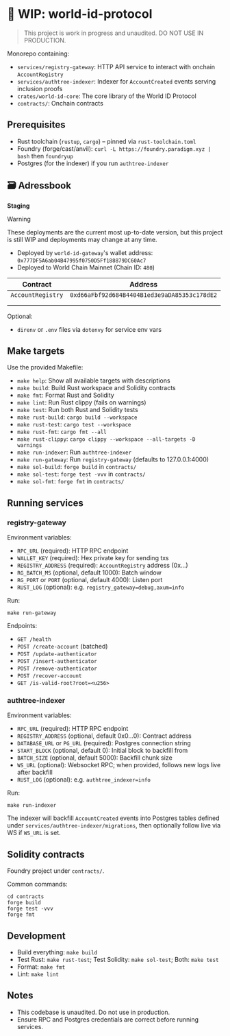 # 🚧 WIP: world-id-protocol

> This project is work in progress and unaudited. DO NOT USE IN PRODUCTION.

Monorepo containing:

- `services/registry-gateway`: HTTP API service to interact with onchain `AccountRegistry`
- `services/authtree-indexer`: Indexer for `AccountCreated` events serving inclusion proofs
- `crates/world-id-core`: The core library of the World ID Protocol
- `contracts/`: Onchain contracts

## Prerequisites

- Rust toolchain (`rustup`, `cargo`) – pinned via `rust-toolchain.toml`
- Foundry (forge/cast/anvil): `curl -L https://foundry.paradigm.xyz | bash` then `foundryup`
- Postgres (for the indexer) if you run `authtree-indexer`

## 🗃️ Adressbook

**Staging**

> [!WARNING]  
> These deployments are the current most up-to-date version, but this project is still WIP and deployments may change at any time.

- Deployed by `world-id-gateway`'s wallet address: `0x777DF5A6ab04B47995f0750D5Ff188879DC60Ac7`
- Deployed to World Chain Mainnet (Chain ID: `480`)

| Contract          | Address                                      |
| ----------------- | -------------------------------------------- |
| `AccountRegistry` | `0xd66aFbf92d684B4404B1ed3e9aDA85353c178dE2` |
|                   |                                              |
|                   |                                              |

Optional:

- `direnv` or `.env` files via `dotenvy` for service env vars

## Make targets

Use the provided Makefile:

- `make help`: Show all available targets with descriptions
- `make build`: Build Rust workspace and Solidity contracts
- `make fmt`: Format Rust and Solidity
- `make lint`: Run Rust clippy (fails on warnings)
- `make test`: Run both Rust and Solidity tests
- `make rust-build`: `cargo build --workspace`
- `make rust-test`: `cargo test --workspace`
- `make rust-fmt`: `cargo fmt --all`
- `make rust-clippy`: `cargo clippy --workspace --all-targets -D warnings`
- `make run-indexer`: Run `authtree-indexer`
- `make run-gateway`: Run `registry-gateway` (defaults to 127.0.0.1:4000)
- `make sol-build`: `forge build` in `contracts/`
- `make sol-test`: `forge test -vvv` in `contracts/`
- `make sol-fmt`: `forge fmt` in `contracts/`

## Running services

### registry-gateway

Environment variables:

- `RPC_URL` (required): HTTP RPC endpoint
- `WALLET_KEY` (required): Hex private key for sending txs
- `REGISTRY_ADDRESS` (required): `AccountRegistry` address (0x…)
- `RG_BATCH_MS` (optional, default 1000): Batch window
- `RG_PORT` or `PORT` (optional, default 4000): Listen port
- `RUST_LOG` (optional): e.g. `registry_gateway=debug,axum=info`

Run:

```
make run-gateway
```

Endpoints:

- `GET /health`
- `POST /create-account` (batched)
- `POST /update-authenticator`
- `POST /insert-authenticator`
- `POST /remove-authenticator`
- `POST /recover-account`
- `GET /is-valid-root?root=<u256>`

### authtree-indexer

Environment variables:

- `RPC_URL` (required): HTTP RPC endpoint
- `REGISTRY_ADDRESS` (optional, default 0x0…0): Contract address
- `DATABASE_URL` or `PG_URL` (required): Postgres connection string
- `START_BLOCK` (optional, default 0): Initial block to backfill from
- `BATCH_SIZE` (optional, default 5000): Backfill chunk size
- `WS_URL` (optional): Websocket RPC; when provided, follows new logs live after backfill
- `RUST_LOG` (optional): e.g. `authtree_indexer=info`

Run:

```
make run-indexer
```

The indexer will backfill `AccountCreated` events into Postgres tables defined under `services/authtree-indexer/migrations`, then optionally follow live via WS if `WS_URL` is set.

## Solidity contracts

Foundry project under `contracts/`.

Common commands:

```
cd contracts
forge build
forge test -vvv
forge fmt
```

## Development

- Build everything: `make build`
- Test Rust: `make rust-test`; Test Solidity: `make sol-test`; Both: `make test`
- Format: `make fmt`
- Lint: `make lint`

## Notes

- This codebase is unaudited. Do not use in production.
- Ensure RPC and Postgres credentials are correct before running services.

